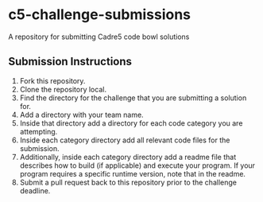 # c5-challenge-submissions
A repository for submitting Cadre5 code bowl solutions

## Submission Instructions
1. Fork this repository.
2. Clone the repository local.
3. Find the directory for the challenge that you are submitting a solution for.
4. Add a directory with your team name.
5. Inside that directory add a directory for each code category you are attempting.
6. Inside each category directory add all relevant code files for the submission.
7. Additionally, inside each category directory add a readme file that describes how to build (if applicable) and execute your program. If your program requires a specific runtime version, note that in the readme.
8. Submit a pull request back to this repository prior to the challenge deadline.

